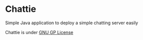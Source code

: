 Chattie
=======
Simple Java application to deploy a simple chatting server easily

Chattie is under [GNU GP License](https://github.com/demiurgosoft/chattie/blob/master/LICENSE)
